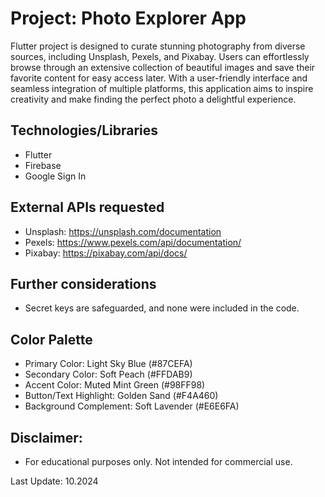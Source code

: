 # Project: Photo Explorer App

Flutter project is designed to curate stunning photography from diverse sources, including Unsplash, Pexels, and Pixabay. Users can effortlessly browse through an extensive collection of beautiful images and save their favorite content for easy access later. With a user-friendly interface and seamless integration of multiple platforms, this application aims to inspire creativity and make finding the perfect photo a delightful experience.

## Technologies/Libraries
- Flutter
- Firebase
- Google Sign In

## External APIs requested

- Unsplash: https://unsplash.com/documentation
- Pexels: https://www.pexels.com/api/documentation/
- Pixabay: https://pixabay.com/api/docs/

## Further considerations

- Secret keys are safeguarded, and none were included in the code.

## Color Palette

- Primary Color: Light Sky Blue (#87CEFA)
- Secondary Color: Soft Peach (#FFDAB9)
- Accent Color: Muted Mint Green (#98FF98)
- Button/Text Highlight: Golden Sand (#F4A460)
- Background Complement: Soft Lavender (#E6E6FA)


## Disclaimer:

- For educational purposes only. Not intended for commercial use.


Last Update: 10.2024